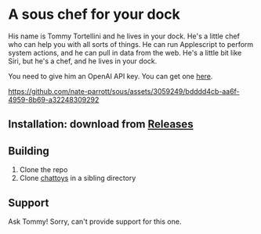 # A sous chef for your dock

His name is Tommy Tortellini and he lives in your dock. He's a little chef who can help you with all sorts of things. He can run Applescript to perform system actions, and he can pull in data from the web. He's a little bit like Siri, but he's a chef, and he lives in your dock.

You need to give him an OpenAI API key. You can get one [here](https://platform.openai.com/).

https://github.com/nate-parrott/sous/assets/3059249/bdddd4cb-aa6f-4959-8b69-a32248309292

## Installation: download from [Releases](https://github.com/nate-parrott/sous/releases)

## Building

1. Clone the repo
2. Clone [chattoys](https://github.com/nate-parrott/chattoys) in a sibling directory

## Support

Ask Tommy! Sorry, can't provide support for this one.
